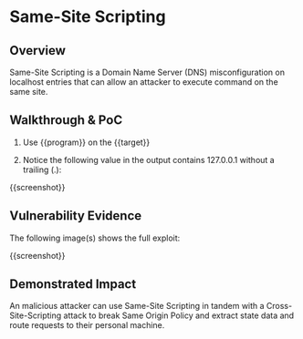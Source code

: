 # Same-Site Scripting

## Overview
<!--
**Please replace text in each section below**

Path Traversal Vulnerability Report

Resources:

- <https://owasp.org/www-community/attacks/Path_Traversal>
- <https://owasp.org/www-project-web-security-testing-guide/latest/4-Web_Application_Security_Testing/05-Authorization_Testing/01-Testing_Directory_Traversal_File_Include>
-->

Same-Site Scripting is a Domain Name Server (DNS) misconfiguration on localhost entries that can allow an attacker to execute command on the same site.

## Walkthrough & PoC
<!--
Provide a step-by-step walkthrough on how to access the vulnerable injection point, and how to exploit the vulnerability.
Adding a dot-pointed walkthrough with relevant screenshots will speed triage time and result in faster rewards!

Example:

1. Browse to the URL <https://data1.inscope.com/datastore1/dataviewer?data=regulardata/>
1. Now change the URL from `data=regulardata` to `data=%2e%2e%2fsecuredata%2f` which is URL Encoded from `../securedata/`
1. You will now see we can view to a new directory that was not intended to be viewed using path traversal 

-->

1. Use {{program}} on the {{target}}

1. Notice the following value in the output contains 127.0.0.1 without a trailing (.):

{{screenshot}}

## Vulnerability Evidence
<!--
Your submission MUST include evidence of the vulnerability and not be theoretical in nature.

Attaching a screenshot of the webpage with the URL bar in view will be sufficient for this report.
-->

The following image(s) shows the full exploit:

{{screenshot}}

## Demonstrated Impact
<!--
This path traversal vulnerability allows an attack to gain acces to a folder called `securedata` in a directory it was not intended to access.
-->

An malicious attacker can use Same-Site Scripting in tandem with a Cross-Site-Scripting attack to break Same Origin Policy and extract state data and route requests to their personal machine.

